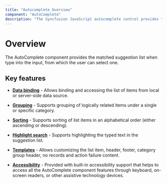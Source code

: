```yaml
---
title: "Autocomplete Overview"
component: "AutoComplete"
description: "The Syncfusion JavaScript autocomplete control provides the matched suggestion list when type into the input, from which the user can select one."
---
```


# Overview

The AutoComplete component provides the matched suggestion list when type into the input, from which the user can select one.

## Key features

* **[Data binding](./data-binding)** - Allows binding and accessing the list of items from local or server-side data source.

* **[Grouping](./grouping)** - Supports grouping of logically related items under a single or specific category.

* **[Sorting](../api/auto-complete/#sortorder)** - Supports sorting of list
items in an alphabetical order (either ascending or descending).

* **[Highlight search](/auto-complete/how-to/autofill/#custom-highlight-search)** - Supports highlighting the typed
text in the suggestion list.

* **[Templates](./templates)** - Allows customizing the list item, header, footer,
category group header, no records and action failure
content.

* **[Accessibility](./accessibility)** - Provided with built-in accessibility
support that helps to access all the AutoComplete component features through keyboard, on-screen readers, or other assistive technology devices.
